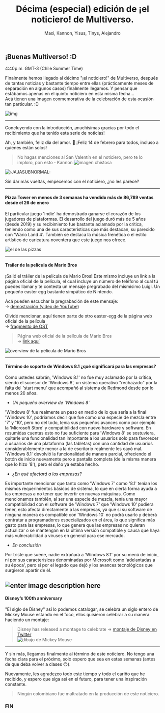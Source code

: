 ﻿---
layout: post
title: Décima (especial) edición de ¡el noticiero! de Multiverso.
author: Maxi, Kannon, Yisus, Tinys, Alejandro
tags: [2023, other, ¡elnoticiero!]

---

## ¡Buenas Multiverso! :D
4:40p.m. GMT-3 (Chile Summer Time)

Finalmente hemos llegado al décimo "¡el noticiero!" de Multiverso, después de tantas noticias y bastante tiempo entre ellas (prácticamente meses de separación en algunos casos) finalmente llegamos. Y pensar que estábamos apenas en el quinto noticiero en esta misma fecha...\
Acá tienen una imagen conmemorativa de la celebración de esta ocasión tan particular. :D

![img](website)

---
Concluyendo con la introducción, ¡muchísimas gracias por todo el recibimiento que ha tenido esta serie de noticias!

Ah, y también, feliz día del amor. :sparkling_heart: 
¡Feliz 14 de febrero para todos, incluso a quienes están solos! 

> No hagas menciones al San Valentín en el noticiero, pero te lo imploro, pon esto - Kannon
![imagen chistosa](https://cdn.discordapp.com/attachments/982836565204148224/1074940024216354876/unknown-156.png)

![:JAJASUBNORMAL:](https://cdn.discordapp.com/emojis/827656587681333289.webp?size=32&quality=lossless)

Sin dar más vueltas, empecemos con el noticiero, ¿no les parece?

---
#### Pizza Tower en menos de 3 semanas ha vendido más de 86,789 ventas desde el 26 de enero

El particular juego 'Indie' ha demostrado ganarse el corazón de los jugadores de plataformas. El desarrollo del juego duró más de 5 años (desde 2019) y su recibimiento fue bastante aclamado por la crítica, teniendo como una de sus características que más destacan, su parecido con 'Wario Land 4'. También se destaca la música frenética o el estilo artístico de caricatura noventera que este juego nos ofrece.


![el de las pizzas](https://cdn.discordapp.com/attachments/815318532727242783/1074911515162988595/c66.jpg)

---
#### Trailer de la película de Mario Bros

¡Salió el tráiler de la película de Mario Bros! Este mismo incluye un link a la página oficial de la película, el cual incluye un número de teléfono al cual tú puedes llamar y te contesta un mensaje pregrabado del mismísimo Luigi. Un pequeño easter egg bastante simpático de Nintendo.

Acá pueden escuchar la pregrabación de este mensaje:\
-> [demostración (video de YouTube)](https://www.youtube.com/watch?v=QpU9D-QOgws)

Olvidé mencionar, aquí tienen parte de otro easter-egg de la página web oficial de la película\
-> [fragmento de OST](https://twitter.com/MisterEagleman/status/1624880642428133382)

>Página web oficial de la película de Mario Bros\
-> [link aquí](https://www.smbplumbing.com/)

![overview de la película de Mario Bros](https://cdn.discordapp.com/attachments/982836565204148224/1074932326728990792/PS7DFFYAOJBAVOB6APR4O62H5E.png)
  
---
#### Término de soporte de Windows 8.1 ¿qué significará para las empresas?

Como ustedes sabrán, 'Windows 8.1' no fue muy aclamado por la crítica, siendo el sucesor de 'Windows 8', un sistema operativo "rechazado" por la falta del 'start menu' que acompañó al sistema de Redmond desde por lo menos 20 años.

- _Un pequeño overview de 'Windows 8'_

'Windows 8' fue realmente un paso en medio de lo que sería a la final 'Windows 10', podríamos decir que fue como una especie de mezcla entre '7' y '10', pero no del todo, tenía sus pequeños avances como por ejemplo la 'Microsoft Store' y compatibilidad con nuevo hardware y software. En resumidas cuentas esto no fue suficiente para 'Windows 8' se sostuviera, quitarle una funcionalidad tan importante a los usuarios solo para favorecer a usuarios de una plataforma (las tabletas) con una cantidad de usuarios considerablemente menor a la de escritorio realmente les cayó mal. 'Windows 8.1' devolvió la funcionalidad de manera parcial, ofreciendo el botón de inicio nuevamente pero a pantalla completa (de la misma manera que lo hizo '8'), pero el daño ya estaba hecho.

- _¿En qué afectará a las empresas?_

Es importante mencionar que tanto como 'Windows 7' como '8.1' tenían los mismos requerimientos básicos de sistema, lo que en cierta forma ayuda a las empresas a no tener que invertir en nuevas máquinas. Como mencionamos también, al ser una especie de mezcla, tenía una mayor compatibilidad con el software de 'Windows 7' que 'Windows 10' pudiera tener, esto afecta directamente a las empresas, ya que si su software de ninguna manera es compatible con 'Windows 10' no podrá usarlo y deberá contratar a programadores especializados en el área, lo que significa más gasto para las empresas, lo que genera que las empresas no quieran actualizar o se mantengan en la última versión compatible y causa que haya más vulnerabilidad a viruses en general para ese mercado.

- _En conclusión_

Por triste que suene, nadie extrañará a 'Windows 8.1' por su menú de inicio, ni por sus caracterísicas denominadas por Microsoft como 'adelantadas a su época', pero sí por el legado que dejó y los avances tecnológicos que surgieron apartir de él.

![enter image description here](https://media.discordapp.net/attachments/982836565204148224/1074920454508257300/878469.jpg)
---

#### Disney’s 100th anniversary
"El siglo de Disney" así lo podemos catalogar, se celebra un siglo entero de Mickey Mouse estando en el foco, ellos quisieron celebrar a su manera haciendo un montaje:
> Disney has released a montage to celebrate
-> [montaje de Disney en Twitter](https://twitter.com/CCNCartoonNews/status/1624824351441690626)\
![dibujo de Mickey Mouse](https://cdn.discordapp.com/attachments/982836565204148224/1074941549491785748/image.png)

---
Y sin más, llegamos finalmente al término de este noticiero. No tengo una fecha clara para el próximo, solo espero que sea en estas semanas (antes de que deba volver a clases :pensive:).

Nuevamente, les agradezco todo este tiempo y todo el cariño que he recibido, y espero que siga así en el futuro, para tener una inspiración constante. 

> Ningún colombiano fue maltratado en la producción de este noticiero.

### FIN